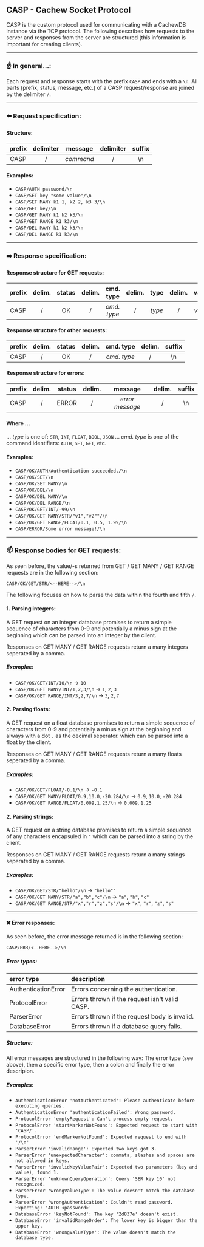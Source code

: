 
## CASP - Cachew Socket Protocol

CASP is the custom protocol used for communicating with a CachewDB instance via the TCP protocol. The following describes how requests to the server and responses from the server are structured (this information is important for creating clients).

---

### :point_up: In general...:
Each request and response starts with the prefix ``CASP`` and ends with a ``\n``. All parts (prefix, status, message, etc.) of a CASP request/response are joined by the delimiter ``/``.

---

### :arrow_left: Request specification:
#### Structure:
| prefix | delimiter | message | delimiter |suffix |
|:-------:|:-------:|:-------:|:-------:|:-------:|
| CASP | / | *command* | / | \n |

#### Examples:
- ``CASP/AUTH password/\n``
- ``CASP/SET key "some value"/\n``
- ``CASP/SET MANY k1 1, k2 2, k3 3/\n``
- ``CASP/GET key/\n``
- ``CASP/GET MANY k1 k2 k3/\n``
- ``CASP/GET RANGE k1 k3/\n``
- ``CASP/DEL MANY k1 k2 k3/\n``
- ``CASP/DEL RANGE k1 k3/\n``

---

### :arrow_right: Response specification:
#### Response structure for GET requests:
   | prefix | delim. | status | delim. | cmd. type | delim. | type | delim. | value/s | delim. | suffix |
   |:-------:|:-------:|:-------:|:-------:|:-------:|:-------:|:-------:|:-------:|:-------:|:-------:|:-------:|
   | CASP | / | OK | / | *cmd. type* | / | *type* | / | *value/s* | / | \n |

#### Response structure for other requests:
   | prefix | delim. | status | delim. | cmd. type | delim. | suffix |
   |:-------:|:-------:|:-------:|:-------:|:-------:|:-------:|:-------:|
   | CASP | / | OK | / | *cmd. type* | / | \n |

#### Response structure for errors:
   | prefix | delim. | status | delim. | message | delim. | suffix |
   |:-------:|:-------:|:-------:|:-------:|:-------:|:-------:|:-------:|
   | CASP | / | ERROR | / | *error message* | / | \n |

#### Where ...
... *type* is one of: 
``STR``, ``INT``, ``FLOAT``, ``BOOL``, ``JSON``
... *cmd. type* is one of the command identifiers:
``AUTH``, ``SET``, ``GET``, etc.

#### Examples:
- ``CASP/OK/AUTH/Authentication succeeded./\n``
- ``CASP/OK/SET/\n``
- ``CASP/OK/SET MANY/\n``
- ``CASP/OK/DEL/\n``
- ``CASP/OK/DEL MANY/\n``
- ``CASP/OK/DEL RANGE/\n``
- ``CASP/OK/GET/INT/-99/\n``
- ``CASP/OK/GET MANY/STR/"v1","v2""/\n``
- ``CASP/OK/GET RANGE/FLOAT/0.1, 0.5, 1.99/\n``
- ``CASP/ERROR/Some error message!/\n``

---

### :mailbox: Response bodies for GET requests:
As seen before, the value/-s returned from GET / GET MANY / GET RANGE requests are in the following section:
```
CASP/OK/GET/STR/<--HERE-->/\n
```

The following focuses on how to parse the data within the fourth and fifth ``/``.

#### 1. Parsing integers:
A GET request on an integer database promises to return a simple sequence of characters from 0-9 and potentially a minus sign at the beginning which can be parsed into an integer by the client.

Responses on GET MANY / GET RANGE requests return a many integers seperated by a comma.

##### Examples: 
- ``CASP/OK/GET/INT/10/\n`` -> ``10``
- ``CASP/OK/GET MANY/INT/1,2,3/\n`` -> ``1``, ``2``, ``3``
- ``CASP/OK/GET RANGE/INT/3,2,7/\n`` -> ``3``, ``2``, ``7``

#### 2. Parsing floats:
A GET request on a float database promises to return a simple sequence of characters from 0-9 and potentially a minus sign at the beginning and always with a dot ``.`` as the decimal seperator. which can be parsed into a float by the client.

Responses on GET MANY / GET RANGE requests return a many floats seperated by a comma.

##### Examples: 
- ``CASP/OK/GET/FLOAT/-0.1/\n`` -> ``-0.1``
- ``CASP/OK/GET MANY/FLOAT/0.9,10.0,-20.284/\n`` -> ``0.9``, ``10.0``, ``-20.284``
- ``CASP/OK/GET RANGE/FLOAT/0.009,1.25/\n`` -> ``0.009``, ``1.25``

#### 2. Parsing strings:
A GET request on a string database promises to return a simple sequence of any characters encapsuled in ``"`` which can be parsed into a string by the client.

Responses on GET MANY / GET RANGE requests return a many strings seperated by a comma.

##### Examples: 
- ``CASP/OK/GET/STR/"hello"/\n`` -> ``"hello""``
- ``CASP/OK/GET MANY/STR/"a","b","c"/\n`` -> ``"a"``, ``"b"``, ``"c"``
- ``CASP/OK/GET RANGE/STR/"x","r","z","s"/\n`` -> ``"x"``, ``"r"``, ``"z"``, ``"s"``

---

#### ❌ Error responses:
As seen before, the error message returned is in the following section:
```
CASP/ERR/<--HERE-->/\n
```

##### Error types:
| error type | description |
|:-------|:-------|
| AuthenticationError | Errors concerning the authentication. |
| ProtocolError | Errors thrown if the request isn't valid CASP. |
| ParserError | Errors thrown if the request body is invalid. |
| DatabaseError | Errors thrown if a database query fails. |

##### Structure:
All error messages are structured in the following way:
The error type (see above), then a specific error type, then a colon and finally the error descripion.

##### Examples:
- ``AuthenticationError 'notAuthenticated': Please authenticate before executing queries.``
- ``AuthenticationError 'authenticationFailed': Wrong password.``
- ``ProtocolError 'emptyRequest': Can't process empty request.``
- ``ProtocolError 'startMarkerNotFound': Expected request to start with 'CASP/'.``
- ``ProtocolError 'endMarkerNotFound': Expected request to end with '/\n'``
- ``ParserError 'invalidRange': Expected two keys got 3.``
- ``ParserError 'unexpectedCharacter': commata, slashes and spaces are not allowed in keys.``
- ``ParserError 'invalidKeyValuePair': Expected two parameters (key and value), found 1.``
- ``ParserError 'unknownQueryOperation': Query 'SER key 10' not recognized.``
- ``ParserError 'wrongValueType': The value doesn't match the database type.``
- ``ParserError 'wrongAuthentication': Couldn't read password. Expecting: 'AUTH <password>'``
- ``DatabaseError 'keyNotFound': The key '2d837e' doesn't exist.``
- ``DatabaseError 'invalidRangeOrder': The lower key is bigger than the upper key.``
- ``DatabaseError 'wrongValueType': The value doesn't match the database type.``
